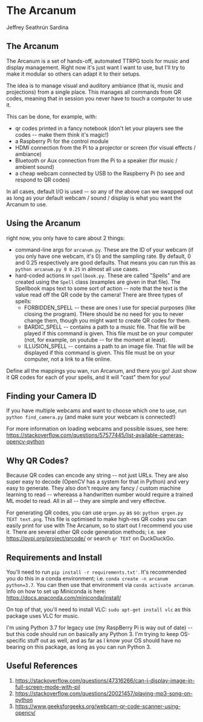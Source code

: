 # The Arcanum
Jeffrey Seathrún Sardina


## The Arcanum
The Arcanum is a set of hands-off, automated TTRPG tools for music and display management. Right now it's just want I want to use, but I'll try to make it modular so others can adapt it to their setups.

The idea is to manage visual and auditory ambiance (that is, music and projections) from a single place. This manages all commands from QR codes, meaning that in session you never have to touch a computer to use it.

This can be done, for example, with:
- qr codes printed in a fancy notebook (don't let your players see the codes -- make them think it's magic!)
- a Raspberry Pi for the control module
- HDMI connection from the Pi to a projector or screen (for visual effects / ambiance)
- Bluetooth or Aux connection from the Pi to a speaker (for music / ambient sound)
- a cheap webcam connected by USB to the Raspberry Pi (to see and respond to QR codes)

In all cases, default I/O is used -- so any of the above can we swapped out as long as your default webcam / sound / display is what you want the Arcanum to use.


## Using the Arcanum
right now, you only have to care about 2 things:
- command-line args for `arcanum.py`. These are the ID of your webcam (if you only have one webcam, it's 0) and the sampling rate. By default, 0 and 0.25 respectively are good defaults. That means you can run this as `python arcanum.py 0 0.25` in almost all use cases.
- hard-coded actions in `spellbook.py`. These are called "Spells" and are created using the `Spell` class (examples are given in that file). The Spellbook maps text to some sort of action -- note that the text is the value read off the QR code by the camera! There are three types of spells: 
    - FORBIDDEN_SPELL -- these are ones I use for special purposes (like closing the program). THere should be no need for you to never change them, though you might want to create QR codes for them.
    - BARDIC_SPELL -- contains a path to a music file. That file will be played if this command is given. This file must be on your computer (not, for example, on youtube -- for the moment at least).
    - ILLUSION_SPELL -- contains a path to an image file. That file will be displayed if this command is given. This file must be on your computer, not a link to a file online.

Define all the mappings you wan, run Arcanum, and there you go! Just show it QR codes for each of your spells, and it will "cast" them for you!


## Finding your Camera ID
If you have multiple webcams and want to choose which one to use, run `python find_camera.py` (and make sure your webcam is connected!)

For more information on loading webcams and possible issues, see here: https://stackoverflow.com/questions/57577445/list-available-cameras-opencv-python


## Why QR Codes?
Because QR codes can encode any string -- not just URLs. They are also super easy to decode (OpenCV has a system for that in Python) and very easy to generate. They also don't require any fancy / custom machine learning to read -- whereass a handwritten number would require a trained ML model to read. All in all -- they are simple and very effective.

For generating QR codes, you can use `qrgen.py` as so: `python qrgen.py TEXT text.png`. This file is optimised to make high-res QR codes you can easily print for use with The Arcanum, so to start out I recommend you use it. There are several other QR code generation methods; i.e. see https://pypi.org/project/qrcode/ or search `qr TEXT` on DuckDuckGo.


## Requirements and Install
You'll need to run `pip install -r requirements.txt'`. It's recommended you do this in a conda environment; i.e. `conda create -n arcanum python=3.7`. You can then use that environment via `conda activate arcanum`. Info on how to set up Miniconda is here: https://docs.anaconda.com/miniconda/install/

On top of that, you'll need to install VLC: `sudo apt-get install vlc` as this package uses VLC for music.

I'm using Python 3.7 for legacy use (my RaspBerry Pi is way out of date) -- but this code should run on basically any Python 3. I'm trying to keep OS-specific stuff out as well, and as far as I know your OS should have no bearing on this package, as long as you can run Python 3.


## Useful References
1. https://stackoverflow.com/questions/47316266/can-i-display-image-in-full-screen-mode-with-pil
2. https://stackoverflow.com/questions/20021457/playing-mp3-song-on-python
3. https://www.geeksforgeeks.org/webcam-qr-code-scanner-using-opencv/
